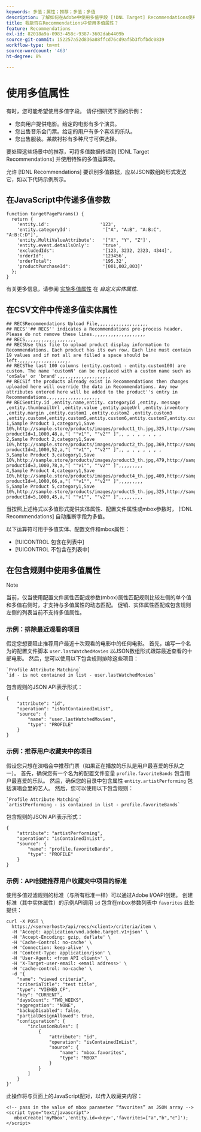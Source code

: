 ```yaml
---
keywords: 多值；属性；推荐；多值；多值
description: 了解如何在Adobe中使用多值字段 [!DNL Target] Recommendations使用特殊的多值运算符，例如，推荐具有多个演员的影片时。
title: 我能否在Recommendations中使用多值属性？
feature: Recommendations
exl-id: 82018a9a-0983-458c-9387-3602dab4409b
source-git-commit: 152257a52d836a88ffcd76cd9af5b3fbfbdc0839
workflow-type: tm+mt
source-wordcount: '463'
ht-degree: 8%

---
```


# 使用多值属性

有时，您可能希望使用多值字段。 请仔细研究下面的示例：

* 您向用户提供电影。给定的电影有多个演员。
* 您出售音乐会门票。给定的用户有多个喜欢的乐队。
* 您出售服装。某款衬衫有多种尺寸可供选择。

要处理这些场景中的推荐，可将多值数据传递到 [!DNL Target Recommendations] 并使用特殊的多值运算符。

允许 [!DNL Recommendations] 要识别多值数据，应以JSON数组的形式发送它，如以下代码示例所示。

## 在JavaScript中传递多值参数

```
function targetPageParams() { 
  return { 
    'entity.id':                   '123', 
    'entity.categoryId':            '["A", "A:B", "A:B:C", "A:B:C:D"]',        
    'entity.MultiValueAttribute':   '["X", "Y", "Z"]', 
    'entity.event.detailsOnly':     'true', 
    'excludedIds":                  '[123, 3232, 2323, 4344]', 
    'orderId":                      '123456', 
    'orderTotal":                   '195.32', 
    'productPurchaseId":            '[001,002,003]' 
  }; 
}
```

有关更多信息，请参阅 [实施多值属性](/help/main/c-recommendations/c-products/custom-entity-attributes.md#section_80FEFE49E8AF415D99B739AA3CBA2A14) 在 *自定义实体属性*.

## 在CSV文件中传递多值实体属性

```
## RECSRecommendations Upload File,,,,,,,,,,,,,,,,,,,
## RECS''## RECS'' indicates a Recommendations pre-process header. Please do not remove these lines.,,,,,,,,,,,,,,,,,,,
## RECS,,,,,,,,,,,,,,,,,,,
## RECSUse this file to upload product display information to Recommendations. Each product has its own row. Each line must contain 19 values and if not all are filled a space should be left.,,,,,,,,,,,,,,,,,,,
## RECSThe last 100 columns (entity.custom1 - entity.custom100) are custom. The name 'customN' can be replaced with a custom name such as 'onSale' or 'brand'.,,,,,,,,,,,,,,,,,,,
## RECSIf the products already exist in Recommendations then changes uploaded here will override the data in Recommendations. Any new attributes entered here will be added to the product''s entry in Recommendations.,,,,,,,,,,,,,,,,,,,
## RECSentity.id ,entity.name,entity. categoryId ,entity. message ,entity.thumbnailUrl ,entity.value ,entity.pageUrl ,entity.inventory ,entity.margin ,entity.custom1 ,entity.custom2 ,entity.custom3 ,entity.custom4,entity.custom5,entity.custom6,entity.custom7,entity.custom8,entity.custom9,entity.custom10,
1,Sample Product 1,category1,Save 10%,http://sample.store/products/images/product1_th.jpg,325,http://sample.store/products/product_detail.jsp?productId=1,1000,48,a,"[ ""v1"", ""v2"" ]",, , , , , , , ,
2,Sample Product 2,category1,Save 10%,http://sample.store/products/images/product2_th.jpg,369,http://sample.store/products/product_detail.jsp?productId=2,1000,52,a,"[ ""v1"", ""v2"" ]",, , , , , , , ,
3,Sample Product 3,category1,Save 10%,http://sample.store/products/images/product3_th.jpg,479,http://sample.store/products/product_detail.jsp?productId=3,1000,78,a,"[ ""v1"", ""v2"" ]",,,,,,,,,
4,Sample Product 4,category1,Save 10%,http://sample.store/products/images/product4_th.jpg,409,http://sample.store/products/product_detail.jsp?productId=4,1000,66,a,"[ ""v1"", ""v2"" ]",,,,,,,,,
5,Sample Product 5,category1,Save 10%,http://sample.store/products/images/product5_th.jpg,325,http://sample.store/products/product_detail.jsp?productId=5,1000,45,a,"[ ""v1"", ""v2"" ]",,,,,,,,, 
```

当按照上述格式以多值形式提供实体属性、配置文件属性或mbox参数时， [!DNL Recommendations] 自动推断字段为多值。

以下运算符可用于多值实体、配置文件和mbox属性：

* [!UICONTROL 包含在列表中]
* [!UICONTROL 不包含在列表中]

## 在包含规则中使用多值属性

>[!NOTE]
>
>当前，仅当使用配置文件属性匹配或参数(mbox)属性匹配规则比较左侧的单个值和多值右侧时，才支持与多值属性的动态匹配。 促销、实体属性匹配或包含规则左侧的列表当前不支持多值属性。

### 示例：排除最近观看的项目

假定您想要阻止推荐用户最近十次观看的电影中的任何电影。 首先，编写一个名为的配置文件脚本 `user.lastWatchedMovies` 以JSON数组形式跟踪最近查看的十部电影。 然后，您可以使用以下包含规则排除这些项目：

```
`Profile Attribute Matching`
`id - is not contained in list - user.lastWatchedMovies`
```

包含规则的JSON API表示形式：

```
{
    "attribute": "id",
    "operation": "isNotContainedInList",
    "source": {
        "name": "user.lastWatchedMovies",
        "type": "PROFILE"
    }
} 
```

### 示例：推荐用户收藏夹中的项目

假设您只想在演唱会中推荐门票（如果正在播放的乐队是用户最喜爱的乐队之一）。 首先，确保您有一个名为的配置文件变量 `profile.favoriteBands` 包含用户最喜爱的乐队。 然后，确保您的目录中包含属性 `entity.artistPerforming` 包括演唱会里的艺人。 然后，您可以使用以下包含规则：

```
`Profile Attribute Matching`
`artistPerforming - is contained in list - profile.favoriteBands`
```

包含规则的JSON API表示形式：

```
{
    "attribute": "artistPerforming",
    "operation": "isContainedInList",
    "source": {
        "name": "profile.favoriteBands",
        "type": "PROFILE"
    }
}
```

### 示例：API创建推荐用户收藏夹中项目的标准

使用多值过滤规则的标准（与所有标准一样）可以通过Adobe I/OAPI创建。 创建标准（其中实体属性）的示例API调用 `id` 包含在mbox参数列表中 `favorites` 此处提供：

```
curl -X POST \
  https://<serverhost>/api/recs/<client>/criteria/item \
  -H 'Accept: application/vnd.adobe.target.v1+json' \
  -H 'Accept-Encoding: gzip, deflate' \
  -H 'Cache-Control: no-cache' \
  -H 'Connection: keep-alive' \
  -H 'Content-Type: application/json' \
  -H 'User-Agent: <from API client>' \
  -H 'X-Target-user-email: <email address>' \
  -H 'cache-control: no-cache' \
  -d '{
    "name": "viewed criteria",
    "criteriaTitle": "test title",
    "type": "VIEWED_CF",
    "key": "CURRENT",
    "daysCount": "TWO_WEEKS",
    "aggregation": "NONE",
    "backupDisabled": false,
    "partialDesignAllowed": true,
    "configuration": {
        "inclusionRules": [
            {
                "attribute": "id",
                "operation": "isContainedInList",
                "source": {
                    "name": "mbox.favorites",
                    "type": "MBOX"
                }
            }
        ]
    }
}'
```

此操作将与页面上的JavaScript配对，以传入收藏夹内容：

```
<!-- pass in the value of mbox parameter “favorites” as JSON array -->
<script type="text/javascript">
   mboxCreate('myMbox','entity.id=<key>','favorites=["a","b","c"]');
</script>
```
